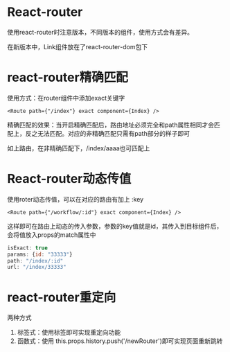 # React-router

使用react-router时注意版本，不同版本的组件，使用方式会有差异。

在新版本中，Link组件放在了react-router-dom包下

# react-router精确匹配

使用方式：在router组件中添加exact关键字

```react
<Route path={"/index"} exact component={Index} />
```

精确匹配的效果：当开启精确匹配后，路由地址必须完全和path属性相同才会匹配上，反之无法匹配。对应的非精确匹配只需有path部分的样子即可

如上路由，在非精确匹配下，/index/aaaa也可匹配上

# React-router动态传值

使用roter动态传值，可以在对应的路由有加上 :key 

```react
<Route path={"/workflow/:id"} exact component={Index} />
```

这样即可在路由上动态的传入参数，参数的key值就是id，其传入到目标组件后，会将值放入props的match属性中

```js
isExact: true
params: {id: "33333"}
path: "/index/:id"
url: "/index/33333"
```

# react-router重定向

两种方式

1. 标签式：使用<Redirent>标签即可实现重定向功能
2. 函数式：使用 this.props.history.push('/newRouter')即可实现页面重新跳转
